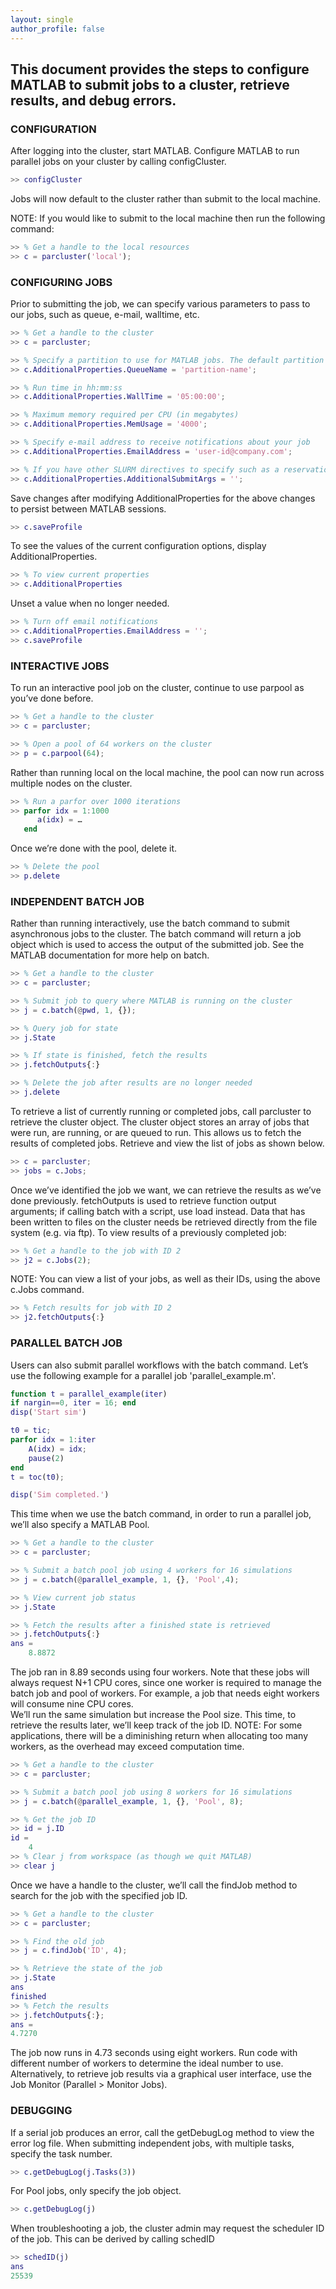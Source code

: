 ```yaml
---
layout: single
author_profile: false
---
```


## This document provides the steps to configure MATLAB to submit jobs to a cluster, retrieve results, and debug errors.

### CONFIGURATION    
After logging into the cluster, start MATLAB.  Configure MATLAB to run parallel jobs on your cluster by calling configCluster.
```Matlab
>> configCluster
```
Jobs will now default to the cluster rather than submit to the local machine.

NOTE: If you would like to submit to the local machine then run the following command:
```Matlab
>> % Get a handle to the local resources
>> c = parcluster('local');
```

### CONFIGURING JOBS    
Prior to submitting the job, we can specify various parameters to pass to our jobs, such as queue, e-mail, walltime, etc. 
```Matlab
>> % Get a handle to the cluster
>> c = parcluster;

>> % Specify a partition to use for MATLAB jobs. The default partition is batch.			
>> c.AdditionalProperties.QueueName = 'partition-name';

>> % Run time in hh:mm:ss
>> c.AdditionalProperties.WallTime = '05:00:00';

>> % Maximum memory required per CPU (in megabytes)
>> c.AdditionalProperties.MemUsage = '4000';

>> % Specify e-mail address to receive notifications about your job
>> c.AdditionalProperties.EmailAddress = 'user-id@company.com';

>> % If you have other SLURM directives to specify such as a reservation, use the command below:
>> c.AdditionalProperties.AdditionalSubmitArgs = '';
```

Save changes after modifying AdditionalProperties for the above changes to persist between MATLAB sessions.
```Matlab
>> c.saveProfile
```

To see the values of the current configuration options, display AdditionalProperties.

```Matlab
>> % To view current properties
>> c.AdditionalProperties
```

Unset a value when no longer needed.
```Matlab
>> % Turn off email notifications 
>> c.AdditionalProperties.EmailAddress = '';
>> c.saveProfile
```

### INTERACTIVE JOBS    
To run an interactive pool job on the cluster, continue to use parpool as you’ve done before.
```Matlab
>> % Get a handle to the cluster
>> c = parcluster;

>> % Open a pool of 64 workers on the cluster
>> p = c.parpool(64);
```

Rather than running local on the local machine, the pool can now run across multiple nodes on the cluster.

```Matlab
>> % Run a parfor over 1000 iterations
>> parfor idx = 1:1000
      a(idx) = …
   end
```

Once we’re done with the pool, delete it.

```Matlab
>> % Delete the pool
>> p.delete
```

### INDEPENDENT BATCH JOB    
Rather than running interactively, use the batch command to submit asynchronous jobs to the cluster.  The batch command will return a job object which is used to access the output of the submitted job.  See the MATLAB documentation for more help on batch.
```Matlab
>> % Get a handle to the cluster
>> c = parcluster;

>> % Submit job to query where MATLAB is running on the cluster
>> j = c.batch(@pwd, 1, {});

>> % Query job for state
>> j.State

>> % If state is finished, fetch the results
>> j.fetchOutputs{:}

>> % Delete the job after results are no longer needed
>> j.delete
```

To retrieve a list of currently running or completed jobs, call parcluster to retrieve the cluster object.  The cluster object stores an array of jobs that were run, are running, or are queued to run.  This allows us to fetch the results of completed jobs.  Retrieve and view the list of jobs as shown below.
```Matlab
>> c = parcluster;
>> jobs = c.Jobs;
```

Once we’ve identified the job we want, we can retrieve the results as we’ve done previously. 
fetchOutputs is used to retrieve function output arguments; if calling batch with a script, use load instead.   Data that has been written to files on the cluster needs be retrieved directly from the file system (e.g. via ftp).
To view results of a previously completed job:
```Matlab
>> % Get a handle to the job with ID 2
>> j2 = c.Jobs(2);
```

NOTE: You can view a list of your jobs, as well as their IDs, using the above c.Jobs command.  
```Matlab
>> % Fetch results for job with ID 2
>> j2.fetchOutputs{:}
```

### PARALLEL BATCH JOB    
Users can also submit parallel workflows with the batch command.  Let’s use the following example for a parallel job 'parallel_example.m'.   
 
```Matlab
function t = parallel_example(iter)
if nargin==0, iter = 16; end
disp('Start sim')

t0 = tic;
parfor idx = 1:iter
    A(idx) = idx;
    pause(2)
end
t = toc(t0);

disp('Sim completed.')
```    

This time when we use the batch command, in order to run a parallel job, we’ll also specify a MATLAB Pool.    
```Matlab
>> % Get a handle to the cluster
>> c = parcluster;

>> % Submit a batch pool job using 4 workers for 16 simulations
>> j = c.batch(@parallel_example, 1, {}, 'Pool',4);

>> % View current job status
>> j.State

>> % Fetch the results after a finished state is retrieved
>> j.fetchOutputs{:}
ans = 
	8.8872
```

The job ran in 8.89 seconds using four workers.  Note that these jobs will always request N+1 CPU cores, since one worker is required to manage the batch job and pool of workers.   For example, a job that needs eight workers will consume nine CPU cores.  	
We’ll run the same simulation but increase the Pool size.  This time, to retrieve the results later, we’ll keep track of the job ID.
NOTE: For some applications, there will be a diminishing return when allocating too many workers, as the overhead may exceed computation time.    
```Matlab
>> % Get a handle to the cluster
>> c = parcluster;

>> % Submit a batch pool job using 8 workers for 16 simulations
>> j = c.batch(@parallel_example, 1, {}, 'Pool', 8);

>> % Get the job ID
>> id = j.ID
id =
	4
>> % Clear j from workspace (as though we quit MATLAB)
>> clear j
```

Once we have a handle to the cluster, we’ll call the findJob method to search for the job with the specified job ID.   
```Matlab
>> % Get a handle to the cluster
>> c = parcluster;

>> % Find the old job
>> j = c.findJob('ID', 4);

>> % Retrieve the state of the job
>> j.State
ans
finished
>> % Fetch the results
>> j.fetchOutputs{:};
ans = 
4.7270
```

The job now runs in 4.73 seconds using eight workers.  Run code with different number of workers to determine the ideal number to use.
Alternatively, to retrieve job results via a graphical user interface, use the Job Monitor (Parallel > Monitor Jobs).
 


### DEBUGGING    
If a serial job produces an error, call the getDebugLog method to view the error log file.  When submitting independent jobs, with multiple tasks, specify the task number.  
```Matlab
>> c.getDebugLog(j.Tasks(3))
```

For Pool jobs, only specify the job object.
```Matlab
>> c.getDebugLog(j)
```

When troubleshooting a job, the cluster admin may request the scheduler ID of the job.  This can be derived by calling schedID
```Matlab
>> schedID(j)
ans
25539
```
